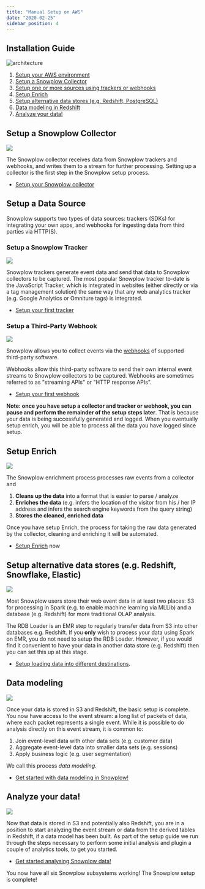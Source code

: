 ```yaml
---
title: "Manual Setup on AWS"
date: "2020-02-25"
sidebar_position: 4
---
```


## Installation Guide

![architecture](images/snowplow-aws-pipeline-all.png)

1. [Setup your AWS environment](/docs/getting-started-on-snowplow-open-source/setup-snowplow-on-aws/setting-up-your-aws-environment/index.md)
2. [Setup a Snowplow Collector](#collector)
3. [Setup one or more sources using trackers or webhooks](#sources)
4. [Setup Enrich](#enrich)
5. [Setup alternative data stores (e.g. Redshift, PostgreSQL)](#data-store)
6. [Data modeling in Redshift](#modeling)
7. [Analyze your data!](#analysis)

## Setup a Snowplow Collector

![](images/snowplow-aws-pipeline-collector.png)

The Snowplow collector receives data from Snowplow trackers and webhooks, and writes them to a stream for further processing. Setting up a collector is the first step in the Snowplow setup process.

- [Setup your Snowplow collector](/docs/getting-started-on-snowplow-open-source/setup-snowplow-on-aws/setup-the-snowplow-collector/index.md)

## Setup a Data Source

Snowplow supports two types of data sources: trackers (SDKs) for integrating your own apps, and webhooks for ingesting data from third parties via HTTP(S).

### Setup a Snowplow Tracker

![](images/snowplow-aws-pipeline-trackers.png)

Snowplow trackers generate event data and send that data to Snowplow collectors to be captured. The most popular Snowplow tracker to-date is the JavaScript Tracker, which is integrated in websites (either directly or via a tag management solution) the same way that any web analytics tracker (e.g. Google Analytics or Omniture tags) is integrated.

- [Setup your first tracker](/docs/getting-started-on-snowplow-open-source/setup-snowplow-on-aws/setup-trackers/index.md)

### Setup a Third-Party Webhook

![](images/snowplow-aws-pipeline-webhooks.png)

Snowplow allows you to collect events via the [webhooks](http://en.wikipedia.org/wiki/Webhook) of supported third-party software.

Webhooks allow this third-party software to send their own internal event streams to Snowplow collectors to be captured. Webhooks are sometimes referred to as "streaming APIs" or "HTTP response APIs".

- [Setup your first webhook](/docs/getting-started-on-snowplow-open-source/setup-snowplow-on-aws/setup-webhooks/index.md)

**Note: once you have setup a collector and tracker or webhook, you can pause and perform the remainder of the setup steps later**. That is because your data is being successfully generated and logged. When you eventually setup enrich, you will be able to process all the data you have logged since setup.

## Setup Enrich

![](images/snowplow-aws-pipeline-enrich.png)

The Snowplow enrichment process processes raw events from a collector and

1. **Cleans up the data** into a format that is easier to parse / analyze
2. **Enriches the data** (e.g. infers the location of the visitor from his / her IP address and infers the search engine keywords from the query string)
3. **Stores the cleaned, enriched data**

Once you have setup Enrich, the process for taking the raw data generated by the collector, cleaning and enriching it will be automated.

- [Setup Enrich](/docs/getting-started-on-snowplow-open-source/setup-snowplow-on-aws/setup-validation-enrich/index.md) now

## Setup alternative data stores (e.g. Redshift, Snowflake, Elastic)

![](images/snowplow-aws-pipeline-storage.png)

Most Snowplow users store their web event data in at least two places: S3 for processing in Spark (e.g. to enable machine learning via MLLib) and a database (e.g. Redshift) for more traditional OLAP analysis.

The RDB Loader is an EMR step to regularly transfer data from S3 into other databases e.g. Redshift. If you **only** wish to process your data using Spark on EMR, you do not need to setup the RDB Loader. However, if you would find it convenient to have your data in another data store (e.g. Redshift) then you can set this up at this stage.

- [Setup loading data into different destinations](/docs/getting-started-on-snowplow-open-source/setup-snowplow-on-aws/setup-destinations/index.md).

## Data modeling

![](images/snowplow-aws-pipeline-datamodeling.png)

Once your data is stored in S3 and Redshift, the basic setup is complete. You now have access to the event stream: a long list of packets of data, where each packet represents a single event. While it is possible to do analysis directly on this event stream, it is common to:

1. Join event-level data with other data sets (e.g. customer data)
2. Aggregate event-level data into smaller data sets (e.g. sessions)
3. Apply business logic (e.g. user segmentation)

We call this process _data modeling_.

- [Get started with data modeling in Snowplow!](/docs/getting-started-on-snowplow-open-source/setup-snowplow-on-aws/setup-data-models/index.md)

## Analyze your data!

![](images/snowplow-aws-pipeline-analytics.png)

Now that data is stored in S3 and potentially also Redshift, you are in a position to start analyzing the event stream or data from the derived tables in Redshift, if a data model has been built. As part of the setup guide we run through the steps necessary to perform some initial analysis and plugin a couple of analytics tools, to get you started.

- [Get started analysing Snowplow data!](/docs/modeling-your-data/analytics-sdk/index.md)

You now have all six Snowplow subsystems working! The Snowplow setup is complete!
